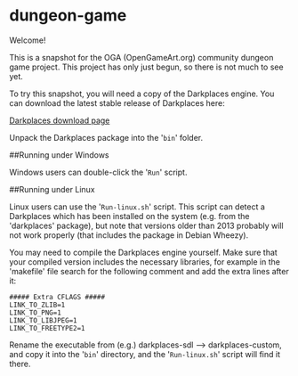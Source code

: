 dungeon-game
============

Welcome!

This is a snapshot for the OGA (OpenGameArt.org) community dungeon game
project.  This project has only just begun, so there is not much to see
yet.

To try this snapshot, you will need a copy of the Darkplaces engine.
You can download the latest stable release of Darkplaces here:

[Darkplaces download page](http://icculus.org/twilight/darkplaces/download.html)

Unpack the Darkplaces package into the '`bin`' folder.

##Running under Windows

Windows users can double-click the '`Run`' script.

##Running under Linux

Linux users can use the '`Run-linux.sh`' script.  This script can detect a
Darkplaces which has been installed on the system (e.g. from the 'darkplaces'
package), but note that versions older than 2013 probably will not work
properly (that includes the package in Debian Wheezy).

You may need to compile the Darkplaces engine yourself.  Make sure that
your compiled version includes the necessary libraries, for example in
the 'makefile' file search for the following comment and add the extra
lines after it:

    ##### Extra CFLAGS #####
    LINK_TO_ZLIB=1
    LINK_TO_PNG=1
    LINK_TO_LIBJPEG=1
    LINK_TO_FREETYPE2=1

Rename the executable from (e.g.) darkplaces-sdl --> darkplaces-custom,
and copy it into the '`bin`' directory, and the '`Run-linux.sh`' script
will find it there.

